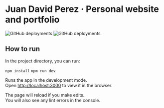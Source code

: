 # Juan David Perez · Personal website and portfolio

![GitHub deployments](https://img.shields.io/github/deployments/iamjuandis/juandis.com/Production?label=Production%20Status)
![GitHub deployments](https://img.shields.io/github/deployments/iamjuandis/juandis.com/Preview?label=Staging%20Status)

## How to run

In the project directory, you can run:

`npm install`
`npm run dev`

Runs the app in the development mode.<br />
Open [http://localhost:3000](http://localhost:3000) to view it in the browser.

The page will reload if you make edits.<br />
You will also see any lint errors in the console.
